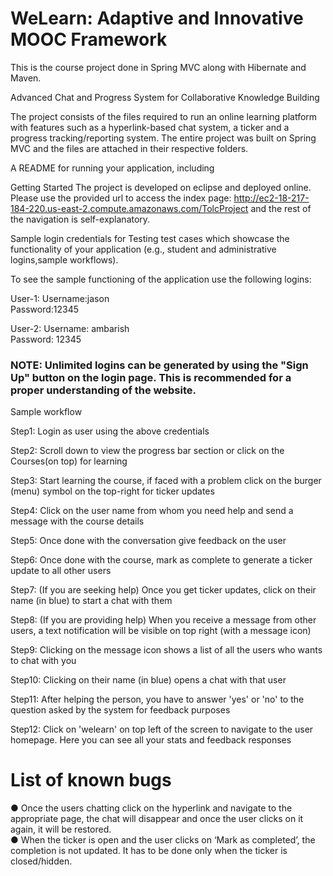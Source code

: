 # WeLearn: Adaptive and Innovative MOOC Framework
This is the course project done in Spring MVC along with Hibernate and Maven. 

Advanced Chat and Progress System for Collaborative Knowledge Building

The project consists of the files required to run an online learning platform with 
features such as a hyperlink-based chat system, a ticker and a progress tracking/reporting 
system. The entire project was built on Spring MVC and the files are attached in their 
respective folders.

A README for running your application, including 

Getting Started
The project is developed on eclipse and deployed online.
Please use the provided url to access the index page: http://ec2-18-217-184-220.us-east-2.compute.amazonaws.com/TolcProject
and the rest of the navigation is self-explanatory.

Sample login credentials for Testing
test cases which showcase the functionality of your application (e.g., student and administrative logins,sample workflows).

To see the sample functioning of the application use the following logins:

User-1:
Username:jason  
Password:12345

User-2:
Username: ambarish   
Password: 12345

### NOTE: Unlimited logins can be generated by using the "Sign Up" button on the login page. This is recommended for a proper understanding of the website.

Sample workflow

Step1: Login as user using the above credentials

Step2: Scroll down to view the progress bar section or click on the Courses(on top) for learning

Step3: Start learning the course, if faced with a problem click on the burger (menu) symbol on the top-right for ticker updates

Step4: Click on the user name from whom you need help and send a message with the course details

Step5: Once done with the conversation give feedback on the user

Step6: Once done with the course, mark as complete to generate a ticker update to all other users

Step7: (If you are seeking help) Once you get ticker updates, click on their name (in blue) to start a chat with them

Step8: (If you are providing help) When you receive a message from other users, a text notification will be visible on top right (with a message icon) 

Step9: Clicking on the message icon shows a list of all the users who wants to chat with you

Step10: Clicking on their name (in blue) opens a chat with that user

Step11: After helping the person, you have to answer 'yes' or 'no' to the question asked by the system for feedback purposes

Step12: Click on 'welearn' on top left of the screen to navigate to the user homepage. Here you can see all your stats and feedback responses

# List of known bugs     
●	Once the users chatting click on the hyperlink and navigate to the appropriate page, the chat will disappear and once the user clicks on it again, it will be restored.   
●	When the ticker is open and the user clicks on ‘Mark as completed’, the completion is not updated. It has to be done only when the ticker is closed/hidden.

